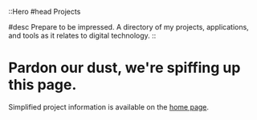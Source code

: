 ::Hero
#head
Projects

#desc
Prepare to be impressed. A directory of my projects, applications, and tools as it relates to digital technology.
::

# Pardon our dust, we're spiffing up this page. 

Simplified project information is available on the [home page](/).

